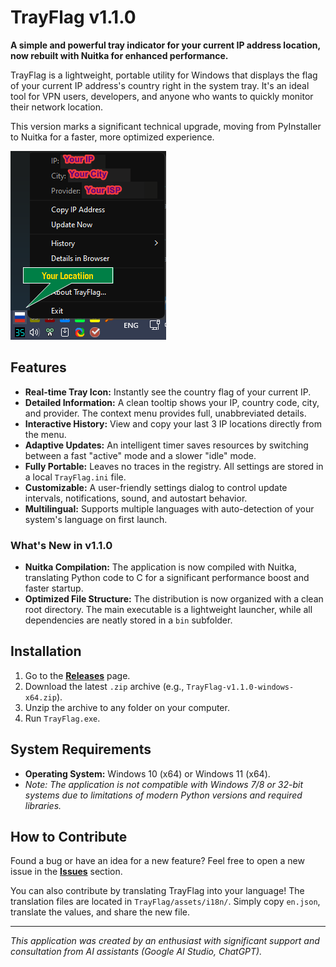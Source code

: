 # TrayFlag v1.1.0

**A simple and powerful tray indicator for your current IP address location, now rebuilt with Nuitka for enhanced performance.**

TrayFlag is a lightweight, portable utility for Windows that displays the flag of your current IP address's country right in the system tray. It's an ideal tool for VPN users, developers, and anyone who wants to quickly monitor their network location.

This version marks a significant technical upgrade, moving from PyInstaller to Nuitka for a faster, more optimized experience.

![TrayFlag Screenshot](Promo/screenshot.png) 

## Features

*   **Real-time Tray Icon:** Instantly see the country flag of your current IP.
*   **Detailed Information:** A clean tooltip shows your IP, country code, city, and provider. The context menu provides full, unabbreviated details.
*   **Interactive History:** View and copy your last 3 IP locations directly from the menu.
*   **Adaptive Updates:** An intelligent timer saves resources by switching between a fast "active" mode and a slower "idle" mode.
*   **Fully Portable:** Leaves no traces in the registry. All settings are stored in a local `TrayFlag.ini` file.
*   **Customizable:** A user-friendly settings dialog to control update intervals, notifications, sound, and autostart behavior.
*   **Multilingual:** Supports multiple languages with auto-detection of your system's language on first launch.

### What's New in v1.1.0

*   **Nuitka Compilation:** The application is now compiled with Nuitka, translating Python code to C for a significant performance boost and faster startup.
*   **Optimized File Structure:** The distribution is now organized with a clean root directory. The main executable is a lightweight launcher, while all dependencies are neatly stored in a `bin` subfolder.

## Installation

1.  Go to the [**Releases**](https://github.com/Ridbowt/TrayFlag/releases) page.
2.  Download the latest `.zip` archive (e.g., `TrayFlag-v1.1.0-windows-x64.zip`).
3.  Unzip the archive to any folder on your computer.
4.  Run `TrayFlag.exe`.

## System Requirements

*   **Operating System:** Windows 10 (x64) or Windows 11 (x64).
*   *Note: The application is not compatible with Windows 7/8 or 32-bit systems due to limitations of modern Python versions and required libraries.*

## How to Contribute

Found a bug or have an idea for a new feature? Feel free to open a new issue in the [**Issues**](https://github.com/Ridbowt/TrayFlag/issues) section.

You can also contribute by translating TrayFlag into your language! The translation files are located in `TrayFlag/assets/i18n/`. Simply copy `en.json`, translate the values, and share the new file.

---
*This application was created by an enthusiast with significant support and consultation from AI assistants (Google AI Studio, ChatGPT).*